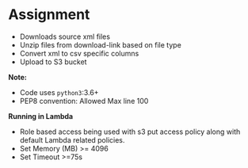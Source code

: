 # **Assignment**
- Downloads source xml files
- Unzip files from download-link based on file type
- Convert xml to csv specific columns
- Upload to S3 bucket





**Note:**
- Code uses `python3`:3.6+
- PEP8 convention: Allowed Max line 100


**Running in Lambda**
- Role based access being used with s3 put access policy along with default Lambda related policies.
- Set Memory (MB) >= 4096
- Set Timeout >=75s